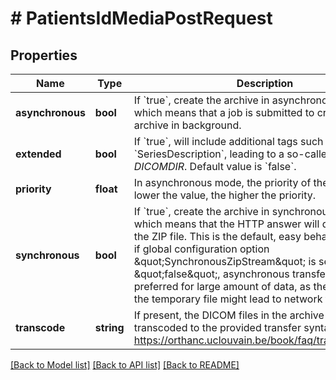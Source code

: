 # # PatientsIdMediaPostRequest

## Properties

Name | Type | Description | Notes
------------ | ------------- | ------------- | -------------
**asynchronous** | **bool** | If &#x60;true&#x60;, create the archive in asynchronous mode, which means that a job is submitted to create the archive in background. | [optional]
**extended** | **bool** | If &#x60;true&#x60;, will include additional tags such as &#x60;SeriesDescription&#x60;, leading to a so-called *extended DICOMDIR*. Default value is &#x60;false&#x60;. | [optional]
**priority** | **float** | In asynchronous mode, the priority of the job. The lower the value, the higher the priority. | [optional]
**synchronous** | **bool** | If &#x60;true&#x60;, create the archive in synchronous mode, which means that the HTTP answer will directly contain the ZIP file. This is the default, easy behavior. However, if global configuration option \&quot;SynchronousZipStream\&quot; is set to \&quot;false\&quot;, asynchronous transfers should be preferred for large amount of data, as the creation of the temporary file might lead to network timeouts. | [optional]
**transcode** | **string** | If present, the DICOM files in the archive will be transcoded to the provided transfer syntax: https://orthanc.uclouvain.be/book/faq/transcoding.html | [optional]

[[Back to Model list]](../../README.md#models) [[Back to API list]](../../README.md#endpoints) [[Back to README]](../../README.md)
